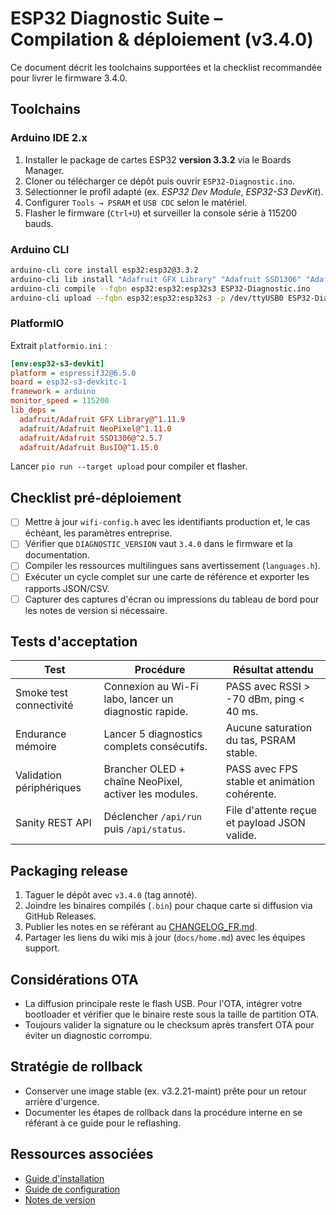 # ESP32 Diagnostic Suite – Compilation & déploiement (v3.4.0)

Ce document décrit les toolchains supportées et la checklist recommandée pour livrer le firmware 3.4.0.

## Toolchains
### Arduino IDE 2.x
1. Installer le package de cartes ESP32 **version 3.3.2** via le Boards Manager.
2. Cloner ou télécharger ce dépôt puis ouvrir `ESP32-Diagnostic.ino`.
3. Sélectionner le profil adapté (ex. *ESP32 Dev Module*, *ESP32-S3 DevKit*).
4. Configurer `Tools → PSRAM` et `USB CDC` selon le matériel.
5. Flasher le firmware (`Ctrl+U`) et surveiller la console série à 115200 bauds.

### Arduino CLI
```bash
arduino-cli core install esp32:esp32@3.3.2
arduino-cli lib install "Adafruit GFX Library" "Adafruit SSD1306" "Adafruit NeoPixel" "Adafruit BusIO"
arduino-cli compile --fqbn esp32:esp32:esp32s3 ESP32-Diagnostic.ino
arduino-cli upload --fqbn esp32:esp32:esp32s3 -p /dev/ttyUSB0 ESP32-Diagnostic.ino
```

### PlatformIO
Extrait `platformio.ini` :
```ini
[env:esp32-s3-devkit]
platform = espressif32@6.5.0
board = esp32-s3-devkitc-1
framework = arduino
monitor_speed = 115200
lib_deps =
  adafruit/Adafruit GFX Library@^1.11.9
  adafruit/Adafruit NeoPixel@^1.11.0
  adafruit/Adafruit SSD1306@^2.5.7
  adafruit/Adafruit BusIO@^1.15.0
```
Lancer `pio run --target upload` pour compiler et flasher.

## Checklist pré-déploiement
- [ ] Mettre à jour `wifi-config.h` avec les identifiants production et, le cas échéant, les paramètres entreprise.
- [ ] Vérifier que `DIAGNOSTIC_VERSION` vaut `3.4.0` dans le firmware et la documentation.
- [ ] Compiler les ressources multilingues sans avertissement (`languages.h`).
- [ ] Exécuter un cycle complet sur une carte de référence et exporter les rapports JSON/CSV.
- [ ] Capturer des captures d'écran ou impressions du tableau de bord pour les notes de version si nécessaire.

## Tests d'acceptation
| Test | Procédure | Résultat attendu |
|------|-----------|------------------|
| Smoke test connectivité | Connexion au Wi-Fi labo, lancer un diagnostic rapide. | PASS avec RSSI > -70 dBm, ping < 40 ms. |
| Endurance mémoire | Lancer 5 diagnostics complets consécutifs. | Aucune saturation du tas, PSRAM stable. |
| Validation périphériques | Brancher OLED + chaîne NeoPixel, activer les modules. | PASS avec FPS stable et animation cohérente. |
| Sanity REST API | Déclencher `/api/run` puis `/api/status`. | File d'attente reçue et payload JSON valide. |

## Packaging release
1. Taguer le dépôt avec `v3.4.0` (tag annoté).
2. Joindre les binaires compilés (`.bin`) pour chaque carte si diffusion via GitHub Releases.
3. Publier les notes en se référant au [CHANGELOG_FR.md](../CHANGELOG_FR.md).
4. Partager les liens du wiki mis à jour (`docs/home.md`) avec les équipes support.

## Considérations OTA
- La diffusion principale reste le flash USB. Pour l'OTA, intégrer votre bootloader et vérifier que le binaire reste sous la taille
  de partition OTA.
- Toujours valider la signature ou le checksum après transfert OTA pour éviter un diagnostic corrompu.

## Stratégie de rollback
- Conserver une image stable (ex. v3.2.21-maint) prête pour un retour arrière d'urgence.
- Documenter les étapes de rollback dans la procédure interne en se référant à ce guide pour le reflashing.

## Ressources associées
- [Guide d'installation](INSTALL_FR.md)
- [Guide de configuration](CONFIG_FR.md)
- [Notes de version](../CHANGELOG_FR.md)
